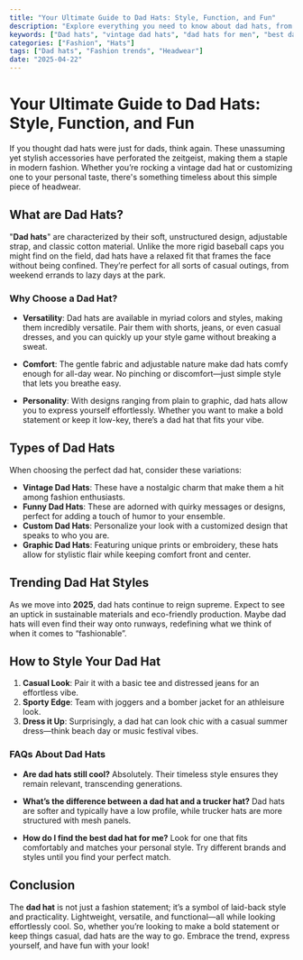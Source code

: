 ```yaml
---
title: "Your Ultimate Guide to Dad Hats: Style, Function, and Fun"
description: "Explore everything you need to know about dad hats, from vintage styles to custom options, and make the perfect choice for your wardrobe."
keywords: ["Dad hats", "vintage dad hats", "dad hats for men", "best dad hats", "custom dad hats", "funny dad hats", "dad hats for women", "dad hats style"]
categories: ["Fashion", "Hats"]
tags: ["Dad hats", "Fashion trends", "Headwear"]
date: "2025-04-22"
---
```


# Your Ultimate Guide to Dad Hats: Style, Function, and Fun

If you thought dad hats were just for dads, think again. These unassuming yet stylish accessories have perforated the zeitgeist, making them a staple in modern fashion. Whether you’re rocking a vintage dad hat or customizing one to your personal taste, there's something timeless about this simple piece of headwear.

## What are Dad Hats?

"**Dad hats**" are characterized by their soft, unstructured design, adjustable strap, and classic cotton material. Unlike the more rigid baseball caps you might find on the field, dad hats have a relaxed fit that frames the face without being confined. They’re perfect for all sorts of casual outings, from weekend errands to lazy days at the park.

### Why Choose a Dad Hat?

- **Versatility**: Dad hats are available in myriad colors and styles, making them incredibly versatile. Pair them with shorts, jeans, or even casual dresses, and you can quickly up your style game without breaking a sweat.
  
- **Comfort**: The gentle fabric and adjustable nature make dad hats comfy enough for all-day wear. No pinching or discomfort—just simple style that lets you breathe easy.

- **Personality**: With designs ranging from plain to graphic, dad hats allow you to express yourself effortlessly. Whether you want to make a bold statement or keep it low-key, there’s a dad hat that fits your vibe.

## Types of Dad Hats

When choosing the perfect dad hat, consider these variations:
 
- **Vintage Dad Hats**: These have a nostalgic charm that make them a hit among fashion enthusiasts.
- **Funny Dad Hats**: These are adorned with quirky messages or designs, perfect for adding a touch of humor to your ensemble.
- **Custom Dad Hats**: Personalize your look with a customized design that speaks to who you are.
- **Graphic Dad Hats**: Featuring unique prints or embroidery, these hats allow for stylistic flair while keeping comfort front and center.

## Trending Dad Hat Styles

As we move into **2025**, dad hats continue to reign supreme. Expect to see an uptick in sustainable materials and eco-friendly production. Maybe dad hats will even find their way onto runways, redefining what we think of when it comes to “fashionable”.

## How to Style Your Dad Hat

1. **Casual Look**: Pair it with a basic tee and distressed jeans for an effortless vibe.
2. **Sporty Edge**: Team with joggers and a bomber jacket for an athleisure look.
3. **Dress it Up**: Surprisingly, a dad hat can look chic with a casual summer dress—think beach day or music festival vibes.

### FAQs About Dad Hats

- **Are dad hats still cool?**
Absolutely. Their timeless style ensures they remain relevant, transcending generations.
  
- **What’s the difference between a dad hat and a trucker hat?**
Dad hats are softer and typically have a low profile, while trucker hats are more structured with mesh panels.

- **How do I find the best dad hat for me?**
Look for one that fits comfortably and matches your personal style. Try different brands and styles until you find your perfect match.

## Conclusion

The **dad hat** is not just a fashion statement; it’s a symbol of laid-back style and practicality. Lightweight, versatile, and functional—all while looking effortlessly cool. So, whether you’re looking to make a bold statement or keep things casual, dad hats are the way to go. Embrace the trend, express yourself, and have fun with your look!